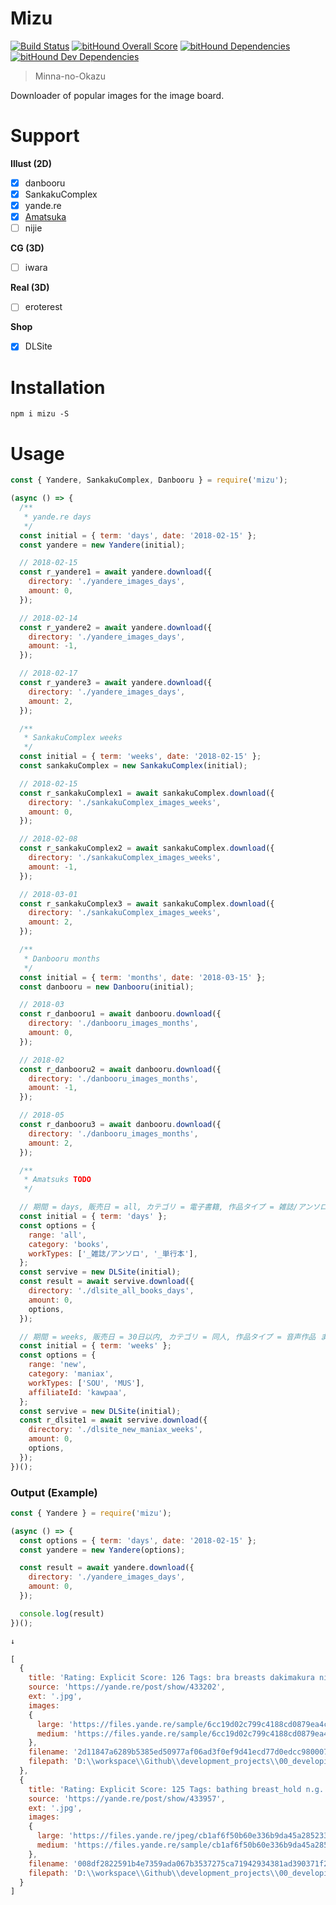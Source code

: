 # Mizu

[![Build Status](https://travis-ci.org/eiurur/Mizu.svg?branch=master)](https://travis-ci.org/eiurur/Mizu)
[![bitHound Overall Score](https://www.bithound.io/github/eiurur/Mizu/badges/score.svg)](https://www.bithound.io/github/eiurur/Mizu)
[![bitHound Dependencies](https://www.bithound.io/github/eiurur/Mizu/badges/dependencies.svg)](https://www.bithound.io/github/eiurur/Mizu/master/dependencies/npm)
[![bitHound Dev Dependencies](https://www.bithound.io/github/eiurur/Mizu/badges/devDependencies.svg)](https://www.bithound.io/github/eiurur/Mizu/master/dependencies/npm)

> Minna-no-Okazu

Downloader of popular images for the image board.

# Support

**Illust (2D)**

* [x] danbooru
* [x] SankakuComplex
* [x] yande.re
* [x] <a href="https://amatsuka.herokuapp.com" target="_blank">Amatsuka</a>
* [ ] nijie

**CG (3D)**

* [ ] iwara

**Real (3D)**

* [ ] eroterest

**Shop**

* [x] DLSite

# Installation

    npm i mizu -S

# Usage

```js
const { Yandere, SankakuComplex, Danbooru } = require('mizu');

(async () => {
  /**
   * yande.re days
   */
  const initial = { term: 'days', date: '2018-02-15' };
  const yandere = new Yandere(initial);

  // 2018-02-15
  const r_yandere1 = await yandere.download({
    directory: './yandere_images_days',
    amount: 0,
  });

  // 2018-02-14
  const r_yandere2 = await yandere.download({
    directory: './yandere_images_days',
    amount: -1,
  });

  // 2018-02-17
  const r_yandere3 = await yandere.download({
    directory: './yandere_images_days',
    amount: 2,
  });

  /**
   * SankakuComplex weeks
   */
  const initial = { term: 'weeks', date: '2018-02-15' };
  const sankakuComplex = new SankakuComplex(initial);

  // 2018-02-15
  const r_sankakuComplex1 = await sankakuComplex.download({
    directory: './sankakuComplex_images_weeks',
    amount: 0,
  });

  // 2018-02-08
  const r_sankakuComplex2 = await sankakuComplex.download({
    directory: './sankakuComplex_images_weeks',
    amount: -1,
  });

  // 2018-03-01
  const r_sankakuComplex3 = await sankakuComplex.download({
    directory: './sankakuComplex_images_weeks',
    amount: 2,
  });

  /**
   * Danbooru months
   */
  const initial = { term: 'months', date: '2018-03-15' };
  const danbooru = new Danbooru(initial);

  // 2018-03
  const r_danbooru1 = await danbooru.download({
    directory: './danbooru_images_months',
    amount: 0,
  });

  // 2018-02
  const r_danbooru2 = await danbooru.download({
    directory: './danbooru_images_months',
    amount: -1,
  });

  // 2018-05
  const r_danbooru3 = await danbooru.download({
    directory: './danbooru_images_months',
    amount: 2,
  });

  /**
   * Amatsuks TODO
   */

  // 期間 = days, 販売日 = all, カテゴリ = 電子書籍, 作品タイプ = 雑誌/アンソロ または 単行本
  const initial = { term: 'days' };
  const options = {
    range: 'all',
    category: 'books',
    workTypes: ['_雑誌/アンソロ', '_単行本'],
  };
  const servive = new DLSite(initial);
  const result = await servive.download({
    directory: './dlsite_all_books_days',
    amount: 0,
    options,
  });

  // 期間 = weeks, 販売日 = 30日以内, カテゴリ = 同人, 作品タイプ = 音声作品 または 音楽作品, アフィリエイトIDを付与
  const initial = { term: 'weeks' };
  const options = {
    range: 'new',
    category: 'maniax',
    workTypes: ['SOU', 'MUS'],
    affiliateId: 'kawpaa',
  };
  const servive = new DLSite(initial);
  const r_dlsite1 = await servive.download({
    directory: './dlsite_new_maniax_weeks',
    amount: 0,
    options,
  });
})();
```

### Output (Example)

```js
const { Yandere } = require('mizu');

(async () => {
  const options = { term: 'days', date: '2018-02-15' };
  const yandere = new Yandere(options);

  const result = await yandere.download({
    directory: './yandere_images_days',
    amount: 0,
  });

  console.log(result)
})();

↓

[
  {
    title: 'Rating: Explicit Score: 126 Tags: bra breasts dakimakura nipples pantsu panty_pull pussy shouna_mitsuishi stylus User: DDD',
    source: 'https://yande.re/post/show/433202',
    ext: '.jpg',
    images:
    {
      large: 'https://files.yande.re/sample/6cc19d02c799c4188cd0879ea4c1204d/yande.re%20433202%20sample%20bra%20breasts%20dakimakura%20nipples%20pantsu%20panty_pull%20pussy%20shouna_mitsuishi%20stylus.jpg',
      medium: 'https://files.yande.re/sample/6cc19d02c799c4188cd0879ea4c1204d/yande.re%20433202%20sample%20bra%20breasts%20dakimakura%20nipples%20pantsu%20panty_pull%20pussy%20shouna_mitsuishi%20stylus.jpg'
    },
    filename: '2d11847a6289b5385ed50977af06ad3f0ef9d41ecd77d0edcc98000718513c81.jpg',
    filepath: 'D:\\workspace\\Github\\development_projects\\00_developing\\Mizu\\yandere_images_months\\2d11847a6289b5385ed50977af06ad3f0ef9d41ecd77d0edcc98000718513c81.jpg'
  },
  {
    title: 'Rating: Explicit Score: 125 Tags: bathing breast_hold n.g. naked nipples pussy uncensored wet User: mash',
    source: 'https://yande.re/post/show/433957',
    ext: '.jpg',
    images:
    {
      large: 'https://files.yande.re/jpeg/cb1af6f50b60e336b9da45a285233ba8/yande.re%20433957%20bathing%20breast_hold%20n.g.%20naked%20nipples%20pussy%20uncensored%20wet.jpg',
      medium: 'https://files.yande.re/sample/cb1af6f50b60e336b9da45a285233ba8/yande.re%20433957%20bathing%20breast_hold%20n.g.%20naked%20nipples%20pussy%20uncensored%20wet.jpg'
    },
    filename: '008df2822591b4e7359ada067b3537275ca71942934381ad390371f26d1ab4b3.jpg',
    filepath: 'D:\\workspace\\Github\\development_projects\\00_developing\\Mizu\\yandere_images_months\\008df2822591b4e7359ada067b3537275ca71942934381ad390371f26d1ab4b3.jpg'
  }
]
```
